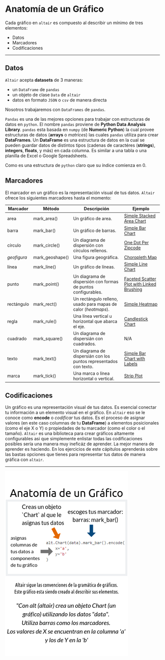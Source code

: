 Anatomía de un Gráfico
======================


Cada gráfico en `altair` es compuesto al describir un mínimo de tres elementos:
* Datos
* Marcadores
* Codificaciones
***
## Datos
`Altair` acepta __datasets__ de 3 maneras:
* un `DataFrame` de `pandas`
* un objeto de clase `Data` de `altair`
* datos en formato `JSON` o `csv` de manera directa

Nosotros trabajaremos con `DataFrames` de `pandas`. 

`Pandas` es una de las mejores opciones para trabajar con estructuras de datos en `python`. El nombre `pandas` proviene de __Python Data Analysis Library__. `pandas` esta basada en `numpy` (de __Numeric Python__) la cual provee estructuras de datos (__arrays__ o _matrices_) las cuales `pandas` utiliza para crear __DataFrames__. Un __DataFrame__ es una estructura de datos en la cual se pueden guardar datos de distintos tipos (cadenas de caractéres (__strings__), __integers__, __floats__, y más) en cada columna. Es similar a una tabla o una planilla de Excel o Google Spreadsheets. 

Como es una estructura de `python` claro que su índice comienza en 0.

## Marcadores

El marcador en un gráfico es la representación visual de tus datos. `Altair` ofrece los siguientes marcadores hasta el momento:

| Marcador  | Método          | Descripción                                      | Ejemplo                                   |
|-----------|-----------------|--------------------------------------------------|-------------------------------------------|
| area      | mark_area()     | Un gráfico de area.                              | [Simple Stacked Area Chart](https://altair-viz.github.io/gallery/simple_stacked_area_chart.html#gallery-simple-stacked-area-chart)|
| barra     | mark_bar()      | Un gráfico de barras.                            | [Simple Bar Chart](https://altair-viz.github.io/gallery/simple_bar_chart.html#gallery-simple-bar-chart)|
| círculo   | mark_circle()   | Un diagrama de dispersión con círculos rellenos. | [One Dot Per Zipcode](https://altair-viz.github.io/gallery/one_dot_per_zipcode.html#gallery-one-dot-per-zipcode)|
|_geofigura_| mark_geoshape() | Una fígura geográfica.                           | [Choropleth Map](https://altair-viz.github.io/gallery/choropleth.html#gallery-choropleth)|
| línea     | mark_line()     | Un gráfico de líneas.                            | [Simple Line Chart](https://altair-viz.github.io/gallery/simple_line_chart.html#gallery-simple-line-chart)|
| punto     | mark_point()    | Un diagrama de dispersión con formas de puntos configurables.   | [Faceted Scatter Plot with Linked Brushing](https://altair-viz.github.io/gallery/scatter_linked_brush.html#gallery-scatter-linked-brush)|
| rectángulo| mark_rect()     | Un rectángulo relleno, usado para mapas de calor (_heatmaps_).  | [Simple Heatmap](https://altair-viz.github.io/gallery/simple_heatmap.html#gallery-simple-heatmap)|
| regla     | mark_rule()     |Una línea vertical u horizontal que abarca el eje.| [Candlestick Chart](https://altair-viz.github.io/gallery/candlestick_chart.html#gallery-candlestick-chart)|
| cuadrado  | mark_square()   | Un diagrama de dispersián con cuadrados.         | N/A                                       |
| texto     | mark_text()     | Un diagrama de dispersián con los puntos representados con texto.  | [Simple Bar Chart with Labels](https://altair-viz.github.io/gallery/bar_chart_with_labels.html#gallery-bar-chart-with-labels)|
| marca     | mark_tick()     | Una marca o línea horizontal o vertical.         | [Strip Plot](https://altair-viz.github.io/gallery/strip_plot.html#gallery-strip-plot)|


## Codificaciones

Un gráfico es una representación visual de tus datos. Es esencial conectar tu información a un elemento visual en el gráfico. En `altair` eso se le conoce como __encode__ o _codificar_ tus datos. Es el proceso de asignar valores (en este caso columnas de tu __DataFrame__) a elementos posicionales (como el eje X o Y) o propiedades de tu marcador (como el color o el tamaño). 
`Altair` es una biblioteca para crear gráficos altamente configurables asi que simplemente enlistar todas las codificaciones posibles sería una manera muy ineficáz de aprender. La mejor manera de aprender es haciendo. En los ejercicios de este cápitulos aprenderás sobre las bastas opciones que tienes para representar tus datos de manera gráfica con `altair`. 


***


![anatomia de un grafico](../images/chapter-02/anatomia-de-un-grafico.png)